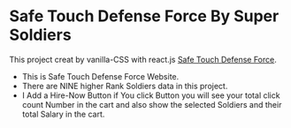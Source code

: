 # Safe Touch Defense Force By Super Soldiers

This project creat by vanilla-CSS with react.js [Safe Touch Defense Force](https://jolly-einstein-642dff.netlify.app).

* This is Safe Touch Defense Force Website.
* There are NINE higher Rank Soldiers data in this project.
* I Add a Hire-Now Button if You click Button you will see  your total click count Number in the cart and also show the selected Soldiers and their total Salary in the cart.
